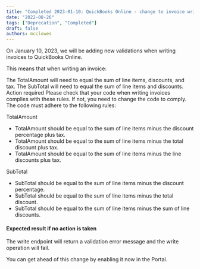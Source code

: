 ```yaml
---
title: "Completed 2023-01-10: QuickBooks Online - change to invoice write validation"
date: "2022-08-26"
tags: ["Deprecation", "Completed"]
draft: false
authors: mcclowes
---
```


On January 10, 2023, we will be adding new validations when writing invoices to QuickBooks Online.

<!--truncate-->

This means that when writing an invoice:

The TotalAmount will need to equal the sum of line items, discounts, and tax.
The SubTotal will need to equal the sum of line items and discounts.
Action required
Please check that your code when writing invoices complies with these rules. If not, you need to change the code to comply. The code must adhere to the following rules:

TotalAmount
- TotalAmount should be equal to the sum of line items minus the discount percentage plus tax.
- TotalAmount should be equal to the sum of line items minus the total discount plus tax.
- TotalAmount should be equal to the sum of line items minus the line discounts plus tax.

SubTotal
- SubTotal should be equal to the sum of line items minus the discount percentage.
- SubTotal should be equal to the sum of line items minus the total discount.
- SubTotal should be equal to the sum of line items minus the sum of line discounts.

#### Expected result if no action is taken

The write endpoint will return a validation error message and the write operation will fail.

You can get ahead of this change by enabling it now in the Portal.
